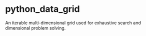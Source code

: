 python_data_grid
================

An iterable multi-dimensional grid used for exhaustive search and dimensional problem solving.
